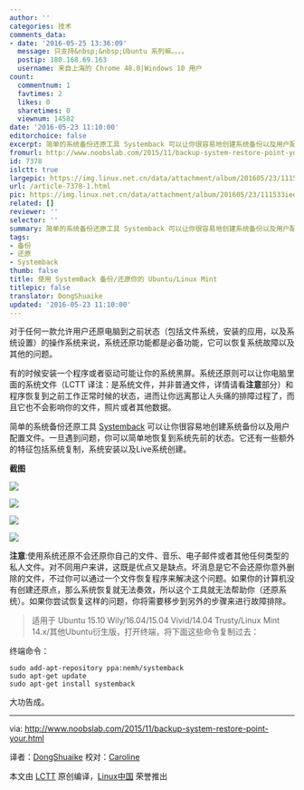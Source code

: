 ```yaml
---
author: ''
categories: 技术
comments_data:
- date: '2016-05-25 13:36:09'
  message: 只支持&nbsp;&nbsp;Ubuntu 系列嘛。。。。
  postip: 180.168.69.163
  username: 来自上海的 Chrome 48.0|Windows 10 用户
count:
  commentnum: 1
  favtimes: 2
  likes: 0
  sharetimes: 0
  viewnum: 14582
date: '2016-05-23 11:10:00'
editorchoice: false
excerpt: 简单的系统备份还原工具 Systemback 可以让你很容易地创建系统备份以及用户配置文件。一旦遇到问题，你可以简单地恢复到系统先前的状态。它还有一些额外的特征包括系统复制，系统安装以及Live系统创建。
fromurl: http://www.noobslab.com/2015/11/backup-system-restore-point-your.html
id: 7378
islctt: true
largepic: https://img.linux.net.cn/data/attachment/album/201605/23/111533iedieeih18k6e62a.jpeg
url: /article-7378-1.html
pic: https://img.linux.net.cn/data/attachment/album/201605/23/111533iedieeih18k6e62a.jpeg.thumb.jpg
related: []
reviewer: ''
selector: ''
summary: 简单的系统备份还原工具 Systemback 可以让你很容易地创建系统备份以及用户配置文件。一旦遇到问题，你可以简单地恢复到系统先前的状态。它还有一些额外的特征包括系统复制，系统安装以及Live系统创建。
tags:
- 备份
- 还原
- Systemback
thumb: false
title: 使用 SystemBack 备份/还原你的 Ubuntu/Linux Mint
titlepic: false
translator: DongShuaike
updated: '2016-05-23 11:10:00'
---
```


对于任何一款允许用户还原电脑到之前状态（包括文件系统，安装的应用，以及系统设置）的操作系统来说，系统还原功能都是必备功能，它可以恢复系统故障以及其他的问题。


有的时候安装一个程序或者驱动可能让你的系统黑屏。系统还原则可以让你电脑里面的系统文件（LCTT 译注：是系统文件，并非普通文件，详情请看**注意**部分）和程序恢复到之前工作正常时候的状态，进而让你远离那让人头痛的排障过程了，而且它也不会影响你的文件，照片或者其他数据。


简单的系统备份还原工具 [Systemback](https://launchpad.net/systemback) 可以让你很容易地创建系统备份以及用户配置文件。一旦遇到问题，你可以简单地恢复到系统先前的状态。它还有一些额外的特征包括系统复制，系统安装以及Live系统创建。


**截图**


![](/data/attachment/album/201605/23/111533iedieeih18k6e62a.jpeg)


 


![](/data/attachment/album/201605/23/111546u9clqqn5103qe3q3.jpeg)


 


![](/data/attachment/album/201605/23/111600g9fne36knjh9aurc.jpeg)


 


![](/data/attachment/album/201605/23/111631b1p0fsk5ndsd1bks.jpeg)


**注意**:使用系统还原不会还原你自己的文件、音乐、电子邮件或者其他任何类型的私人文件。对不同用户来讲，这既是优点又是缺点。坏消息是它不会还原你意外删除的文件，不过你可以通过一个文件恢复程序来解决这个问题。如果你的计算机没有创建还原点，那么系统恢复就无法奏效，所以这个工具就无法帮助你（还原系统）。如果你尝试恢复这样的问题，你将需要移步到另外的步骤来进行故障排除。



> 
> 适用于 Ubuntu 15.10 Wily/16.04/15.04 Vivid/14.04 Trusty/Linux Mint 14.x/其他Ubuntu衍生版，打开终端，将下面这些命令复制过去：
> 
> 
> 


终端命令：



```
sudo add-apt-repository ppa:nemh/systemback
sudo apt-get update
sudo apt-get install systemback
```

大功告成。




---


via: <http://www.noobslab.com/2015/11/backup-system-restore-point-your.html>


译者：[DongShuaike](https://github.com/DongShuaike) 校对：[Caroline](https://github.com/carolinewuyan)


本文由 [LCTT](https://github.com/LCTT/TranslateProject) 原创编译，[Linux中国](https://linux.cn/) 荣誉推出